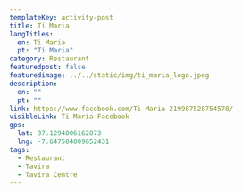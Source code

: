 ```yaml
---
templateKey: activity-post
title: Ti Maria
langTitles:
  en: Ti Maria
  pt: "Ti Maria"
category: Restaurant 
featuredpost: false
featuredimage: ../../static/img/ti_maria_logo.jpeg
description: 
  en: ""
  pt: ""
link: https://www.facebook.com/Ti-Maria-219987528754578/
visibleLink: Ti Maria Facebook
gps:
  lat: 37.1294006162873
  lng: -7.647584009652431
tags:
  - Restaurant
  - Tavira
  - Tavira Centre
---
```



